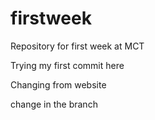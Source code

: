 # firstweek
Repository for first week at MCT

Trying my first commit here

Changing from website

change in the branch